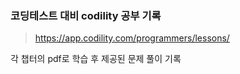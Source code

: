 ### 코딩테스트 대비 codility 공부 기록

> https://app.codility.com/programmers/lessons/

각 챕터의 pdf로 학습 후 제공된 문제 풀이 기록
